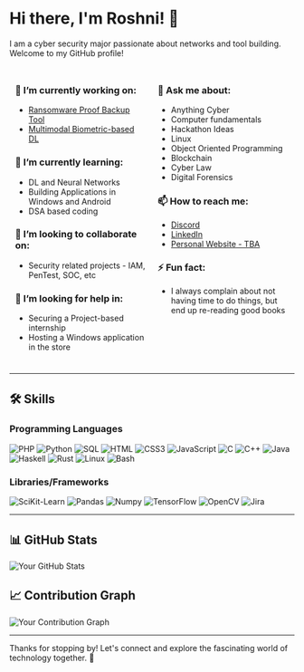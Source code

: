 # Hi there, I'm Roshni! 👋

I am a cyber security major passionate about networks and tool building. Welcome to my GitHub profile!

<div style="display: flex; flex-wrap: wrap;">

<div style="flex: 1; padding: 10px;">

### 🔭 I’m currently working on:
- [Ransomware Proof Backup Tool](link-to-your-project)
- [Multimodal Biometric-based DL](link-to-your-project)

### 🌱 I’m currently learning:
- DL and Neural Networks
- Building Applications in Windows and Android
- DSA based coding

### 👯 I’m looking to collaborate on:
- Security related projects - IAM, PenTest, SOC, etc

### 🤔 I’m looking for help in:
- Securing a Project-based internship
- Hosting a Windows application in the store

</div>

<div style="flex: 1; padding: 10px;">

### 💬 Ask me about:
- Anything Cyber
- Computer fundamentals
- Hackathon Ideas
- Linux
- Object Oriented Programming
- Blockchain
- Cyber Law
- Digital Forensics

### 📫 How to reach me:
- [Discord](https://discord.com/channels/@me/828635645265444895)
- [LinkedIn](https://www.linkedin.com/in/roshni-venkatesan-bb8670213/)
- [Personal Website - TBA](https://yourwebsite.com)

### ⚡ Fun fact:
- I always complain about not having time to do things, but end up re-reading good books

</div>

</div>

---

## 🛠️ Skills

### Programming Languages
<p>
  <img src="https://img.shields.io/badge/PHP-777BB4?style=flat&logo=php&logoColor=white" alt="PHP" />
  <img src="https://img.shields.io/badge/Python-3776AB?style=flat&logo=python&logoColor=white" alt="Python" />
  <img src="https://img.shields.io/badge/SQL-4479A1?style=flat&logo=sqlite&logoColor=white" alt="SQL" />
  <img src="https://img.shields.io/badge/HTML-E34F26?style=flat&logo=html5&logoColor=white" alt="HTML" />
  <img src="https://img.shields.io/badge/CSS3-1572B6?style=flat&logo=css3&logoColor=white" alt="CSS3" />
  <img src="https://img.shields.io/badge/JavaScript-F7DF1E?style=flat&logo=javascript&logoColor=black" alt="JavaScript" />
  <img src="https://img.shields.io/badge/C-00599C?style=flat&logo=c&logoColor=white" alt="C" />
  <img src="https://img.shields.io/badge/C%2B%2B-00599C?style=flat&logo=c%2B%2B&logoColor=white" alt="C++" />
  <img src="https://img.shields.io/badge/Java-E34F26?style=flat&logo=java&logoColor=white" alt="Java" />
  <img src="https://img.shields.io/badge/Haskell-5E5086?style=flat&logo=haskell&logoColor=white" alt="Haskell" />
  <img src="https://img.shields.io/badge/Rust-000000?style=flat&logo=rust&logoColor=white" alt="Rust" />
  <img src="https://img.shields.io/badge/Linux-FCC624?style=flat&logo=linux&logoColor=black" alt="Linux" />
  <img src="https://img.shields.io/badge/Bash-4EAA25?style=flat&logo=gnubash&logoColor=white" alt="Bash" />
</p>

### Libraries/Frameworks
<p>
  <img src="https://img.shields.io/badge/SciKit--Learn-F7931E?style=flat&logo=scikit-learn&logoColor=white" alt="SciKit-Learn" />
  <img src="https://img.shields.io/badge/Pandas-150458?style=flat&logo=pandas&logoColor=white" alt="Pandas" />
  <img src="https://img.shields.io/badge/Numpy-013243?style=flat&logo=numpy&logoColor=white" alt="Numpy" />
  <img src="https://img.shields.io/badge/TensorFlow-FF6F20?style=flat&logo=tensorflow&logoColor=white" alt="TensorFlow" />
  <img src="https://img.shields.io/badge/OpenCV-5C3EE8?style=flat&logo=opencv&logoColor=white" alt="OpenCV" />
  <img src="https://img.shields.io/badge/Jira-0052CC?style=flat&logo=jira&logoColor=white" alt="Jira" />
</p>



---

## 📊 GitHub Stats

![Your GitHub Stats](https://github-readme-stats.vercel.app/api?username=ceramapleheart&show_icons=true&theme=radical)

## 📈 Contribution Graph

![Your Contribution Graph](https://activity-graph.herokuapp.com/graph?username=ceramapleheart&theme=react-dark)

---

Thanks for stopping by! Let's connect and explore the fascinating world of technology together. 🚀
